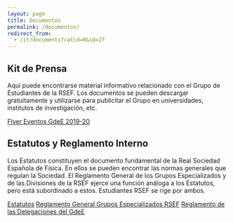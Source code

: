 ```yaml
---
layout: page
title: Documentos
permalink: /documentos/
redirect_from:
  - /it/documents?catid=0&id=27
---
```


## Kit de Prensa

Aquí puede encontrarse material informativo relacionado con el Grupo de Estudiantes de la RSEF. Los documentos se pueden descargar gratuitamente y utilizarse para publicitar el Grupo en universidades, institutos de investigación, etc.

<div class="collection">
  <a href="https://drive.google.com/file/d/1BJgCyQ7jiVLi8juj2ArERhF__sN3cziv/view?usp=sharing"  class="collection-item">Flyer Eventos GdeE 2019-20</a>
</div>

## Estatutos y Reglamento Interno

Los Estatutos constituyen el documento fundamental de la Real Sociedad Española de Física. En ellos se pueden encontrar las normas generales que regulan la Sociedad. El Reglamento General de los Grupos Especializados y de las Divisiones de la RSEF ejerce una función análoga a los Estatutos, pero está subordinado a estos. Estudiantes RSEF se rige por ambos.

<div class="collection">
  <a href="http://rsef.es/images/Fisica/2018ESTATUTOSRSEF_JGO4-V-2018.pdf"  class="collection-item">Estatutos</a>
  <a href="http://rsef.es/images/Fisica/ReglamentoGralGEsDiv.pdf"  class="collection-item">Reglamento General Grupos Especializados RSEF</a>  
  <a href="https://drive.google.com/file/d/1OGBXq-Osl458eIn0ClnywWqxC8JwQy5Z/view?usp=sharing"  class="collection-item">Reglamento de las Delegaciones del GdeE</a>

<!--  <a href="https://drive.google.com/open?id=0ByP8eMO0MEyVbTlYaFZRdUNXaHc" class="collection-item">Acta Fundacional</a> -->
</div>

<!-- ## Registro de reuniones

<!-- {% include actas.html actas=site.data.actas %}

<!--
## Material promocional

Aquí puedes encontrar material promocional e informativo relativo a Estudiantes RSEF. Estos documentos pueden ser descargados libremente y se pueden utilizar para publicitar el Grupo en universidades, centros de investigación, etc.

<div class="collection">
  <a href="" class="collection-item">Volante</a>
  <a href="" class="collection-item">Banner</a>
  <a href="" class="collection-item">Prospecto infrmativo</a>
</div>
Si produjeras cualquier otro material con fines publicitarios, envíanoslo a <a href="mailto:estudiantes@rsef.es">este email</a> y lo añadiremos a lista de recursos disponibles. ¡Gracias!
-->
